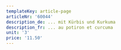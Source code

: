```yaml
---
templateKey: article-page
articleNr: '60044'
description_de: ... mit Kürbis und Kurkuma
description_fr: ... au potiron et curcuma
unit: '3'
price: '11.50'
---
```


